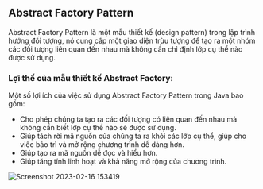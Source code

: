 
## Abstract Factory Pattern
Abstract Factory Pattern là một mẫu thiết kế (design pattern) trong lập trình hướng đối tượng, nó cung cấp một giao diện trừu tượng để tạo ra một nhóm các đối tượng liên quan đến nhau mà không cần chỉ định lớp cụ thể nào được sử dụng.

### Lợi thế của mẫu thiết kế Abstract Factory:
Một số lợi ích của việc sử dụng Abstract Factory Pattern trong Java bao gồm:

- Cho phép chúng ta tạo ra các đối tượng có liên quan đến nhau mà không cần biết lớp cụ thể nào sẽ được sử dụng.
- Giúp tách rời mã nguồn của chúng ta ra khỏi các lớp cụ thể, giúp cho việc bảo trì và mở rộng chương trình dễ dàng hơn.
- Giúp tạo ra mã nguồn dễ đọc và hiểu hơn.
- Giúp tăng tính linh hoạt và khả năng mở rộng của chương trình.

![Screenshot 2023-02-16 153419](https://user-images.githubusercontent.com/122768076/219311124-ffd2a92f-596b-46df-b68b-bed2bd5a2bbb.png)


